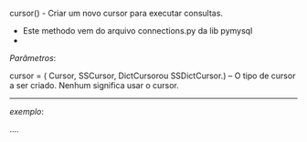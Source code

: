 cursor() - Criar um novo cursor para executar consultas.

- Este methodo vem do arquivo connections.py da lib pymysql
- 


_Parâmetros_:

cursor = ( Cursor, SSCursor, DictCursorou SSDictCursor.) – O tipo de cursor a ser criado. Nenhum significa usar o cursor.

---

*exemplo*:


....